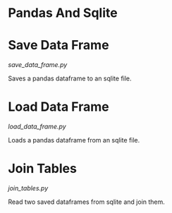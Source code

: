 # Pandas And Sqlite

# Save Data Frame

*save\_data\_frame.py*

Saves a pandas dataframe to an sqlite file.

# Load Data Frame

*load\_data\_frame.py*

Loads a pandas dataframe from an sqlite file.

# Join Tables

*join\_tables.py*

Read two saved dataframes from sqlite and join them.

